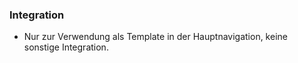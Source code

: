 ### Integration

* Nur zur Verwendung als Template in der Hauptnavigation, keine sonstige Integration. 
